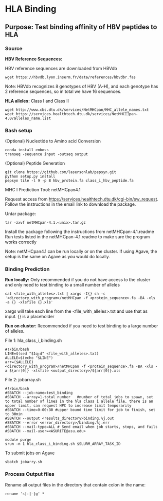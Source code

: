 # HLA Binding

## Purpose: Test binding affinity of HBV peptides to HLA

### Source 
**HBV Reference Sequences:**

HBV reference sequences are downloaded from HBVdb
```
wget https://hbvdb.lyon.inserm.fr/data/references/hbvdbr.fas
```

Note: HBVdb recognizes 8 genotypes of HBV (A-H), and each genotype has 2 reference sequences, so in total we have 16 sequences. 

**HLA alleles:**
Class I and Class II 
```
wget http://www.cbs.dtu.dk/services/NetMHCpan/MHC_allele_names.txt
wget https://services.healthtech.dtu.dk/services/NetMHCIIpan-4.0/alleles_name.list
```

### Bash setup
(Optional) Nucleotide to Amino acid Conversion
```
conda install emboss
transeq -sequence input -outseq output 
```

(Optional) Peptide Generation
```
git clone https://github.com/lasersonlab/pepsyn.git     
python setup.py install 
pepsyn tile -l 9 -p 8 hbv_protein.fa class_i_hbv_peptide.fa       
```

MHC I Prediction Tool: netMHCpan4.1

Request access from https://services.healthtech.dtu.dk/cgi-bin/sw_request.
Follow the instructions in the email link to download the package.

Untar package: 
```
tar -zxvf netMHCpan-4.1.<unix>.tar.gz
```
Install the package following the instructions from netMHCpan-4.1.readme
Run tests listed in the netMHCpan-4.1.readme to make sure the program works correctly

Note: netMHCpan4.1 can be run locally or on the cluster. If using Agave, the setup is the same on Agave as you would do locally. 

### Binding Prediction
**Run locally:** 
Only recommended if you do not have access to the cluster and only need to test binding to a small number of alleles 
```
cat <file_with_alleles>.txt | xargs -I{} sh -c '<directory_with_program>/netMHCpan -f <protein_sequence>.fa -BA -xls -a {} -xlsfile {}.xls'
```

xargs will take each line from the <file_with_alleles>.txt and use that as input. {} is a placeholder 

**Run on cluster:**
Recommended if you need to test binding to a large number of alleles.

File 1: hla_class_i_binding.sh
```
#!/bin/bash  
LINE=$(sed "$1q;d" <file_with_alleles>.txt)                                                                          
ALLELE=$(echo "$LINE")
arr=($ALLELE)    
<directory_with_program>/netMHCpan -f <protein_sequence>.fa -BA -xls -a ${arr[0]} -xlsfile <output_directory>/${arr[0]}.xls 
```

File 2: jobarray.sh
```
#!/bin/bash
#SBATCH --job-name=test_binding
#SBATCH --array=1-total_number   #number of total jobs to spawn, set to total number of lines in the hla class i allele file, there is an upper limit, can request HPC to increase limit temporarily 
#SBATCH --time=0-00:30 #upper bound time limit for job to finish, set to 30min 
#SBATCH --output <results_directory>binding.%j.out        
#SBATCH --error <error_directory>/binding.%j.err                                                        
#SBATCH --mail-type=ALL # Send email when job starts, stops, and fails                                             
#SBATCH --mail-user=<ASURITE@asu.edu>                                                                                                                                                                                                           

module purge
srun -n 1 hla_class_i_binding.sh $SLURM_ARRAY_TASK_ID                                                                                                                                                                                      
```

To submit jobs on Agave
```
sbatch jobarry.sh
```

### Process Output files
Rename all output files in the directory that contain colon in the name: 
```
rename 's|:|-|g' *
```
